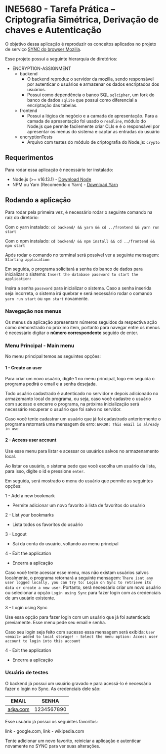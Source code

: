 # INE5680 - Tarefa Prática – Criptografia Simétrica, Derivação de chaves e Autenticação

O objetivo dessa aplicação é reproduzir os conceitos aplicados no projeto de serviço [SYNC do browser Mozilla](https://hacks.mozilla.org/2018/11/firefox-sync-privacy/).

Esse projeto possui a seguinte hierarquia de diretórios:

- ENCRYPTION-ASSIGNMENT
  - backend
    - O backend reproduz o servidor da mozilla, sendo responsável por autenticar o usuários e armazenar os dados encriptados dos usuários.
    - Possui como dependência o banco SQL `sqlcipher`, um fork do banco de dados `sqlite` que possui como diferencial a encriptação das tabelas.
  - frontend
    - Possui a lógica de negócio e a camada de apresentação. Para a camada de apresentação foi usado o `readline`, módulo do Node.js que permite facilemente criar CLIs e é o responsável por apresentar os menus do sistema e captar as entradas do usuário
  - encryptionTests
    - Arquivo com testes do módulo de criptografia do Node.js: `crypto`

## Requerimentos

Para rodar essa aplicação é necessário ter instalado:
- Node.js (>= v16.13.1) - [Download Node](https://nodejs.org/en/download/)
- NPM ou Yarn (Recomendo o Yarn) - [Download Yarn](https://classic.yarnpkg.com/lang/en/docs/install/)

## Rodando a aplicação
Para rodar pela primeira vez, é necessário rodar o seguinte comando na raiz do diretório:

Com o yarn instalado:
`cd backend/ && yarn && cd ../frontend && yarn run start`

Com o npm instalado:
`cd backend/ && npm install && cd ../frontend && npm start`

Após rodar o comando no terminal será possível ver a seguinte mensagem: `Starting application`

Em seguida, o programa solicitará a senha do banco de dados para inicializar o sistema: `Insert the database password to start the application: `

Insira a senha `password` para inicializar o sistema. Caso a senha inserida seja incorreta, o sistema irá quebrar e será necessário rodar o comando `yarn run start` ou `npm start` novamente.

### Navegação nos menus
Os menus da aplicação apresentam números seguidos da respectiva ação como demonstrado no próximo item, portanto para navegar entre os menus é necessário digitar o **número correspondente** seguido de enter.

### Menu Principal - Main menu

No menu principal temos as seguintes opções:

#### 1 - Create an user
Para criar um novo usuário, digite 1 no menu principal, logo em seguida o programa pedirá o email e a senha desejada.

Todo usuário cadastrado é autenticado no servidor e depois adicionado no armazemanto local do programa, ou seja, caso você cadastre o usuário com sucesso e encerre o programa, na próxima inicialização será necessário recuperar o usuário que foi salvo no servidor.

Caso você tente cadastrar um usuário que já foi cadastrado anteriormente o programa retornará uma mensagem de erro: `ERROR: This email is already in use`


#### 2 - Access user account

Use esse menu para listar e acessar os usuários salvos no armazenamento local.

Ao listar os usuário, o sistema pede que você escolha um usuário da lista, para isso, digite o id e pressione `enter`.

Em seguida, será mostrado o menu do usuário que permite as seguintes opções:

1 - Add a new bookmark
  - Permite adicionar um novo favorito à lista de favoritos do usuário

2 - List your bookmarks
  - Lista todos os favoritos do usuário

3 - Logout
  - Sai da conta do usuário, voltando ao menu principal

4 - Exit the application
  - Encerra a aplicação

Caso você tente acessar esse menu, mas não existam usuários salvos localmente, o programa retornará a seguinte mensagem: `There isnt any user logged locally, you can try to: Login on Sync to retrieve its data or create a new user`. Portanto, será necessário criar um novo usuário ou selecionar a opção `Login using Sync` para fazer login com as credenciais de um usuário existente.



3 - Login using Sync

Use essa opção para fazer login com um usuário que já foi autenticado previamente. Esse menu pede seu email e senha.

Caso seu login seja feito com sucesso essa mensagem será exibida: `User <email> added to local storage! - Select the menu option: Access user account to login into this account`

4 - Exit the application
- Encerra a aplicação


### Usuário de testes

O backend já possui um usuário gravado e para acessá-lo é necessário fazer o login no Sync. As credenciais dele são:

| EMAIL |  SENHA |
| ----- | ------ |
| a@a.com | 1234567890 |

Esse usuário já possui os seguintes favoritos:

link - google.com,
link - wikipedia.com

Tente adicionar um novo favorito, reiniciar a aplicação e autenticar novamente no SYNC para ver suas alterações.
